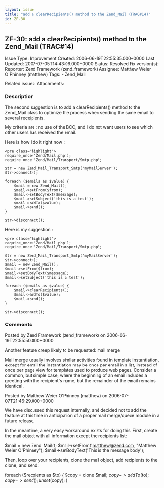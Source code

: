 ```yaml
---
layout: issue
title: "add a clearRecipients() method to the Zend_Mail (TRAC#14)"
id: ZF-30
---
```


ZF-30: add a clearRecipients() method to the Zend\_Mail (TRAC#14)
-----------------------------------------------------------------

 Issue Type: Improvement Created: 2006-06-19T22:55:35.000+0000 Last Updated: 2007-07-05T14:43:06.000+0000 Status: Resolved Fix version(s): 
 Reporter:  Zend Framework (zend\_framework)  Assignee:  Matthew Weier O'Phinney (matthew)  Tags: - Zend\_Mail
 
 Related issues: 
 Attachments: 
### Description

The second suggestion is to add a clearRecipients() method to the Zend\_Mail class to optimize the process when sending the same email to several receipients.

My criteria are : no use of the BCC, and I do not want users to see which other users has received the email.

Here is how I do it right now :

 
    <pre class="highlight">
    require_once('Zend/Mail.php');
    require_once 'Zend/Mail/Transport/Smtp.php';                                                   
           
    $tr = new Zend_Mail_Transport_Smtp('myMailServer');
    $tr->connect();
           
    foreach ($emails as $value) {
        $mail = new Zend_Mail();
        $mail->setFrom($from);
        $mail->setBodyText($message);
        $mail->setSubject('this is a test');                   
        $mail->addTo($value);
        $mail->send();
    }
           
    $tr->disconnect();


Here is my suggestion :

 
    <pre class="highlight">
    require_once('Zend/Mail.php');
    require_once 'Zend/Mail/Transport/Smtp.php';                                                   
           
    $tr = new Zend_Mail_Transport_Smtp('myMailServer');
    $tr->connect();
    $mail = new Zend_Mail();
    $mail->setFrom($from);
    $mail->setBodyText($message);
    $mail->setSubject('this is a test');
           
    foreach ($emails as $value) {
        $mail->clearRecipients();                      
        $mail->addTo($value);
        $mail->send();
    }
    
    $tr->disconnect();


 

 

### Comments

Posted by Zend Framework (zend\_framework) on 2006-06-19T22:55:50.000+0000

Another feature creep likely to be requested: mail merge

Mail merge usually involves similar activities found in template instantiation, except for email the instantiation may be once per email in a list, instead of once per page view for templates used to produce web pages. Consider a common, but simple case, where the beginning of an email includes a greeting with the recipient's name, but the remainder of the email remains identical.

 

 

Posted by Matthew Weier O'Phinney (matthew) on 2006-07-07T21:46:29.000+0000

We have discussed this request internally, and decided not to add the feature at this time in anticipation of a proper mail merge/queue module in a future release.

In the meantime, a very easy workaround exists for doing this. First, create the mail object with all information except the recipients list:

$mail = new Zend\_Mail(); $mail->setFrom('matthew@zend.com, "Matthew Weier O'Phinney"); $mail->setBodyText('This is the message body');

Then, loop over your recipients, clone the mail object, add recipients to the clone, and send:

foreach ($recpients as $to) { $copy = clone $mail; $copy->addTo($to); $copy->send(); unset($copy); }

 

 